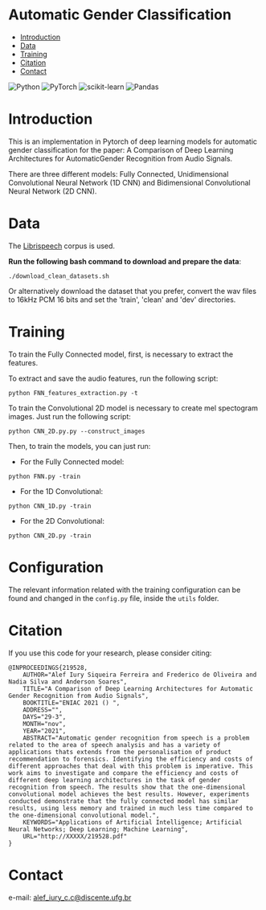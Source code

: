 # Automatic Gender Classification

- [Introduction](#Introduction)
- [Data](#Data)
- [Training](#Training)
- [Citation](#Citation)
- [Contact](#Contact)

![Python](https://img.shields.io/badge/python-3670A0?style=for-the-badge&logo=python&logoColor=ffdd54)
![PyTorch](https://img.shields.io/badge/PyTorch-%23EE4C2C.svg?style=for-the-badge&logo=PyTorch&logoColor=white)
![scikit-learn](https://img.shields.io/badge/scikit--learn-%23F7931E.svg?style=for-the-badge&logo=scikit-learn&logoColor=white)
![Pandas](https://img.shields.io/badge/pandas-%23150458.svg?style=for-the-badge&logo=pandas&logoColor=white)

# Introduction

This is an implementation in Pytorch of deep learning models for automatic gender classification for the paper:
A Comparison of Deep Learning Architectures for AutomaticGender Recognition from Audio Signals.

There are three different models: Fully Connected, Unidimensional Convolutional Neural Network (1D CNN) and Bidimensional Convolutional Neural Network (2D CNN).

# Data

The [Librispeech](https://www.openslr.org/12) corpus is used.

**Run the following bash command to download and prepare the data**:

```
./download_clean_datasets.sh
```

Or alternatively download the dataset that you prefer, convert the wav files to 16kHz PCM 16 bits
and set the 'train', 'clean' and 'dev' directories.


# Training

To train the Fully Connected model, first, is necessary to extract the features. 

To extract and save the audio features, run the following script:

```
python FNN_features_extraction.py -t
```

To train the Convolutional 2D model is necessary to create mel spectogram images.
Just run the following script:

```
python CNN_2D.py.py --construct_images
```

Then, to train the models, you can just run:

- For the Fully Connected model:

```
python FNN.py -train
```

- For the 1D Convolutional:

```
python CNN_1D.py -train
```

- For the 2D Convolutional:

```
python CNN_2D.py -train
```

# Configuration

The relevant information related with the training configuration can be found and changed in the `config.py` file, inside the `utils` folder.

# Citation

If you use this code for your research, please consider citing:

```
@INPROCEEDINGS{219528,
    AUTHOR="Alef Iury Siqueira Ferreira and Frederico de Oliveira and Nadia Silva and Anderson Soares",
    TITLE="A Comparison of Deep Learning Architectures for Automatic Gender Recognition from Audio Signals",
    BOOKTITLE="ENIAC 2021 () ",
    ADDRESS="",
    DAYS="29-3",
    MONTH="nov",
    YEAR="2021",
    ABSTRACT="Automatic gender recognition from speech is a problem related to the area of speech analysis and has a variety of applications thats extends from the personalisation of product recommendation to forensics. Identifying the efficiency and costs of different approaches that deal with this problem is imperative. This work aims to investigate and compare the efficiency and costs of different deep learning architectures in the task of gender recognition from speech. The results show that the one-dimensional convolutional model achieves the best results. However, experiments conducted demonstrate that the fully connected model has similar results, using less memory and trained in much less time compared to the one-dimensional convolutional model.",
    KEYWORDS="Applications of Artificial Intelligence; Artificial Neural Networks; Deep Learning; Machine Learning",
    URL="http://XXXXX/219528.pdf"
}
```

# Contact
e-mail: alef_iury_c.c@discente.ufg.br
